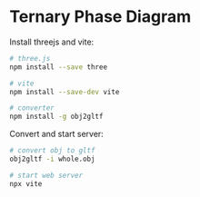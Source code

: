 # Ternary Phase Diagram

Install threejs and vite:

```bash
# three.js
npm install --save three

# vite
npm install --save-dev vite

# converter
npm install -g obj2gltf

```

Convert and start server:

```bash
# convert obj to gltf
obj2gltf -i whole.obj

# start web server
npx vite
```
